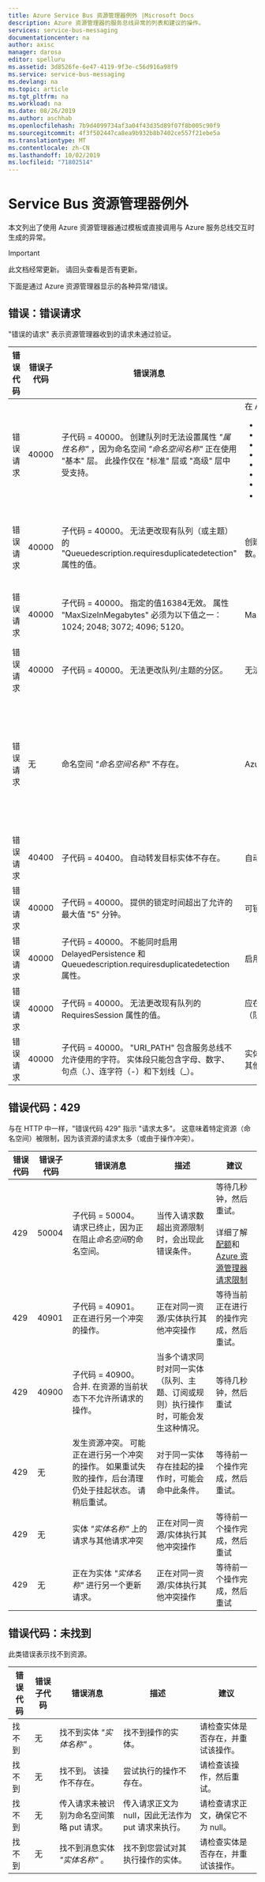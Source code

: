 ```yaml
---
title: Azure Service Bus 资源管理器例外 |Microsoft Docs
description: Azure 资源管理器的服务总线异常的列表和建议的操作。
services: service-bus-messaging
documentationcenter: na
author: axisc
manager: darosa
editor: spelluru
ms.assetid: 3d8526fe-6e47-4119-9f3e-c56d916a98f9
ms.service: service-bus-messaging
ms.devlang: na
ms.topic: article
ms.tgt_pltfrm: na
ms.workload: na
ms.date: 08/26/2019
ms.author: aschhab
ms.openlocfilehash: 7b9d4099734af3a04f43d35d89f07f8b005c90f9
ms.sourcegitcommit: 4f3f502447ca8ea9b932b8b7402ce557f21ebe5a
ms.translationtype: MT
ms.contentlocale: zh-CN
ms.lasthandoff: 10/02/2019
ms.locfileid: "71802514"
---
```

# <a name="service-bus-resource-manager-exceptions"></a>Service Bus 资源管理器例外

本文列出了使用 Azure 资源管理器通过模板或直接调用与 Azure 服务总线交互时生成的异常。

> [!IMPORTANT]
> 此文档经常更新。 请回头查看是否有更新。

下面是通过 Azure 资源管理器显示的各种异常/错误。

## <a name="error-bad-request"></a>错误：错误请求

"错误的请求" 表示资源管理器收到的请求未通过验证。

| 错误代码 | 错误子代码 | 错误消息 | 描述 | 建议 |
| ---------- | ------------- | ------------- | ----------- | -------------- |
| 错误请求 | 40000 | 子代码 = 40000。 创建队列时无法设置属性 *"属性名称"* ，因为命名空间 *"命名空间名称"* 正在使用 "基本" 层。 此操作仅在 "标准" 层或 "高级" 层中受支持。 | 在 Azure 服务总线基本层上，无法设置或更新以下属性- <ul> <li> Queuedescription.requiresduplicatedetection </li> <li> AutoDeleteOnIdle </li> <li>requiresSession</li> <li>DefaultMessageTimeToLive </li> <li> DuplicateDetectionHistoryTimeWindow </li> <li> Microsoft.servicebus.messaging.queuedescription.enableexpress </li> <li> ForwardTo </li> <li> 主题 </li> </ul> | 请考虑从基本层升级到标准层或高级层，以使用此功能。 |
| 错误请求 | 40000 | 子代码 = 40000。 无法更改现有队列（或主题）的 "Queuedescription.requiresduplicatedetection" 属性的值。 | 创建实体时，必须启用/禁用重复检测。 创建后，不能更改重复检测配置参数。 | 若要对先前创建的队列/主题启用重复检测，可以创建具有重复检测的新队列/主题，然后将原始队列转发到新的队列/主题。 |
| 错误请求 | 40000 | 子代码 = 40000。 指定的值16384无效。 属性 "MaxSizeInMegabytes" 必须为以下值之一：1024; 2048; 3072; 4096; 5120。 | MaxSizeInMegabytes 值无效。 | 确保 MaxSizeInMegabytes 是1024、2048、3072、4096、5120中的一种。 |
| 错误请求 | 40000 | 子代码 = 40000。 无法更改队列/主题的分区。 | 无法更改实体的分区。 | 创建新的实体（队列或主题）并启用分区。 | 
| 错误请求 | 无 | 命名空间 *"命名空间名称"* 不存在。 | Azure 订阅中不存在该命名空间。 | 若要解决此错误，请尝试以下 <ul> <li> 确保 Azure 订阅是正确的。 </li> <li> 确保命名空间存在。 </li> <li> 验证命名空间名称是否正确（无拼写错误或空字符串）。 </li> </ul> | 
| 错误请求 | 40400 | 子代码 = 40400。 自动转发目标实体不存在。 | 自动转发目标实体的目标不存在。 | 目标实体（队列或主题）必须存在，然后才能创建源。 请在创建目标实体后重试。 |
| 错误请求 | 40000 | 子代码 = 40000。 提供的锁定时间超出了允许的最大值 "5" 分钟。 | 可锁定消息的时间必须介于1分钟（最小值）和5分钟（最大值）之间。 | 请确保提供的锁定时间介于1分钟到5分钟之间。 |
| 错误请求 | 40000 | 子代码 = 40000。 不能同时启用 DelayedPersistence 和 Queuedescription.requiresduplicatedetection 属性。 | 启用了重复检测的实体必须是持久的，因此不能延迟持久性。 | 了解有关[重复检测](duplicate-detection.md)的详细信息 |
| 错误请求 | 40000 | 子代码 = 40000。 无法更改现有队列的 RequiresSession 属性的值。 | 应在创建实体时启用对会话的支持。 一旦创建，就不能启用/禁用现有实体（队列或订阅）上的会话。 | 删除并重新创建启用了 "RequiresSession" 属性的新队列（或订阅）。 |
| 错误请求 | 40000 | 子代码 = 40000。 "URI_PATH" 包含服务总线不允许使用的字符。 实体段只能包含字母、数字、句点（.）、连字符（-）和下划线（_）。 | 实体段只能包含字母、数字、句点（.）、连字符（-）和下划线（_）。 任何其他字符都会导致请求失败。 | 请确保 URI 路径中没有任何无效字符。 |


## <a name="error-code-429"></a>错误代码：429

与在 HTTP 中一样，"错误代码 429" 指示 "请求太多"。 这意味着特定资源（命名空间）被限制，因为该资源的请求太多（或由于操作冲突）。

| 错误代码 | 错误子代码 | 错误消息 | 描述 | 建议 |
| ---------- | ------------- | ------------- | ----------- | -------------- |
| 429 | 50004 | 子代码 = 50004。 请求已终止，因为正在阻止*命名空间*的命名空间。 | 当传入请求数超出资源限制时，会出现此错误条件。 | 等待几秒钟，然后重试。 <br/> <br/> 详细了解[配额](service-bus-quotas.md)和[Azure 资源管理器请求限制](../azure-resource-manager/resource-manager-request-limits.md)|
| 429 | 40901 | 子代码 = 40901。 正在进行另一个冲突的操作。 | 正在对同一资源/实体执行其他冲突操作 | 等待当前正在进行的操作完成，然后重试。 |
| 429 | 40900 | 子代码 = 40900。 合并. 在资源的当前状态下不允许所请求的操作。 | 当多个请求同时对同一实体（队列、主题、订阅或规则）执行操作时，可能会发生这种情况。 | 等待几秒钟，然后重试 |
| 429 | 无 | 发生资源冲突。 可能正在进行另一个冲突的操作。 如果重试失败的操作，后台清理仍处于挂起状态。 请稍后重试。 | 对于同一实体存在挂起的操作时，可能会命中此条件。 | 等待前一个操作完成，然后重试。 |
| 429 | 无 | 实体 *"实体名称"* 上的请求与其他请求冲突 | 正在对同一资源/实体执行其他冲突操作 | 等待前一个操作完成，然后重试 |
| 429 | 无 | 正在为实体 *"实体名称"* 进行另一个更新请求。 | 正在对同一资源/实体执行其他冲突操作 | 等待前一个操作完成，然后重试 |


## <a name="error-code-not-found"></a>错误代码：未找到

此类错误表示找不到资源。

| 错误代码 | 错误子代码 | 错误消息 | 描述 | 建议 |
| ---------- | ------------- | ------------- | ----------- | -------------- |
| 找不到 | 无 | 找不到实体 *"实体名称"* 。 | 找不到操作的实体。 | 请检查实体是否存在，并重试该操作。 |
| 找不到 | 无 | 找不到。 该操作不存在。 | 尝试执行的操作不存在。 | 请检查该操作，然后重试。 |
| 找不到 | 无 | 传入请求未被识别为命名空间策略 put 请求。 | 传入请求正文为 null，因此无法作为 put 请求来执行。 | 请检查请求正文，确保它不为 null。 | 
| 找不到 | 无 | 找不到消息实体 *"实体名称"* 。 | 找不到您尝试对其执行操作的实体。 | 请检查实体是否存在，并重试该操作。 |
